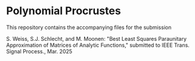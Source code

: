 # Polynomial Procrustes

This repository contains the accompanying files for the submission

S. Weiss, S.J. Schlecht, and M. Moonen: "Best Least Squares Paraunitary 
Approximation of Matrices of Analytic Functions," submitted to IEEE 
Trans. Signal Process., Mar. 2025

